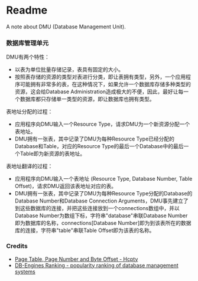 # Readme
A note about DMU (Database Management Unit).

### 数据库管理单元

DMU有两个特性：
- 以表为单位批量存储记录，表具有固定的大小。
- 按照表存储的资源的类型对表进行分类，即让表拥有类型，另外，一个应用程序可能拥有非常多的表，在这种情况下，如果允许一个数据库存储多种类型的资源，这会给Database Administration造成极大的不便，因此，最好让每一个数据库都只存储单一类型的资源，即让数据库也拥有类型。

表地址分配的过程：
- 应用程序向DMU输入一个Resource Type，请求DMU为一个新资源分配一个表地址。
- DMU拥有一张表，其中记录了DMU为每种Resource Type已经分配的Database和Table，对应的Resource Type的最后一个Database中的最后一个Table即为新资源的表地址。

表地址翻译的过程：
- 应用程序向DMU输入一个表地址 (Resource Type, Database Number, Table Offset)，请求DMU返回该表地址对应的表。
- DMU拥有一张表，其中记录了DMU为每种Resource Type分配的Database的Database Number和Database Connection Arguments，DMU事先建立了到这些数据库的连接，并把这些连接放到一个connections数组中，并以Database Number为数组下标，字符串"database"串联Database Number即为数据库的名称，connections\[Database Number\]即为到该表所在的数据库的连接，字符串"table"串联Table Offset即为该表的名称。

### Credits
- [Page Table, Page Number and Byte Offset - Hcpty](https://github.com/hcpty/page-table-page-number-and-byte-offset)
- [DB-Engines Ranking - popularity ranking of database management systems](https://db-engines.com/en/ranking)

